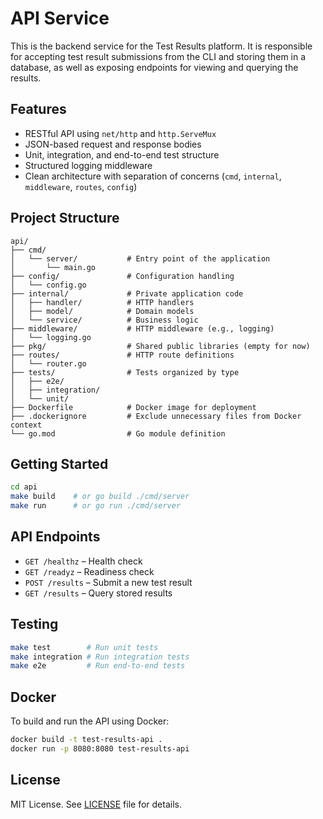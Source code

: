 # API Service

This is the backend service for the Test Results platform. It is responsible for accepting test result submissions from the CLI and storing them in a database, as well as exposing endpoints for viewing and querying the results.

## Features

* RESTful API using `net/http` and `http.ServeMux`
* JSON-based request and response bodies
* Unit, integration, and end-to-end test structure
* Structured logging middleware
* Clean architecture with separation of concerns (`cmd`, `internal`, `middleware`, `routes`, `config`)

## Project Structure

```
api/
├── cmd/
│   └── server/           # Entry point of the application
│       └── main.go
├── config/               # Configuration handling
│   └── config.go
├── internal/             # Private application code
│   ├── handler/          # HTTP handlers
│   ├── model/            # Domain models
│   └── service/          # Business logic
├── middleware/           # HTTP middleware (e.g., logging)
│   └── logging.go
├── pkg/                  # Shared public libraries (empty for now)
├── routes/               # HTTP route definitions
│   └── router.go
├── tests/                # Tests organized by type
│   ├── e2e/
│   ├── integration/
│   └── unit/
├── Dockerfile            # Docker image for deployment
├── .dockerignore         # Exclude unnecessary files from Docker context
└── go.mod                # Go module definition
```

## Getting Started

```sh
cd api
make build    # or go build ./cmd/server
make run      # or go run ./cmd/server
```

## API Endpoints

* `GET /healthz` – Health check
* `GET /readyz` – Readiness check
* `POST /results` – Submit a new test result
* `GET /results` – Query stored results

## Testing

```sh
make test        # Run unit tests
make integration # Run integration tests
make e2e         # Run end-to-end tests
```

## Docker

To build and run the API using Docker:

```sh
docker build -t test-results-api .
docker run -p 8080:8080 test-results-api
```

## License

MIT License. See [LICENSE](../LICENSE) file for details.

